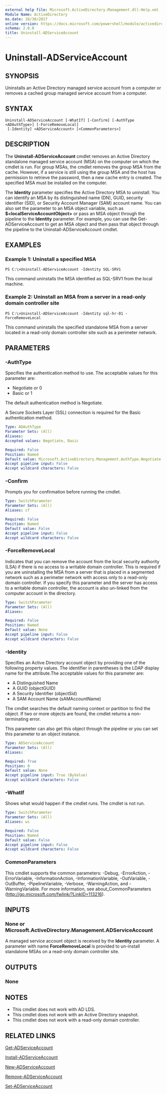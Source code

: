 ```yaml
---
external help file: Microsoft.ActiveDirectory.Management.dll-Help.xml
Module Name: ActiveDirectory
ms.date: 10/30/2017
online version: https://docs.microsoft.com/powershell/module/activedirectory/uninstall-adserviceaccount?view=windowsserver2012r2-ps&wt.mc_id=ps-gethelp
schema: 2.0.0
title: Uninstall-ADServiceAccount
---
```


# Uninstall-ADServiceAccount

## SYNOPSIS
Uninstalls an Active Directory managed service account from a computer or removes a cached group managed service account from a computer.

## SYNTAX

```
Uninstall-ADServiceAccount [-WhatIf] [-Confirm] [-AuthType <ADAuthType>] [-ForceRemoveLocal]
 [-Identity] <ADServiceAccount> [<CommonParameters>]
```

## DESCRIPTION
The **Uninstall-ADServiceAccount** cmdlet removes an Active Directory standalone managed service account (MSA) on the computer on which the cmdlet is run.
For group MSAs, the cmdlet removes the group MSA from the cache.
However, if a service is still using the group MSA and the host has permission to retrieve the password, then a new cache entry is created.
The specified MSA must be installed on the computer.

The **Identity** parameter specifies the Active Directory MSA to uninstall.
You can identify an MSA by its distinguished name (DN), GUID, security identifier (SID), or Security Account Manager (SAM) account name.
You can also set the parameter to an MSA object variable, such as **$\<localServiceAccountObject\>** or pass an MSA object through the pipeline to the **Identity** parameter.
For example, you can use the Get-ADServiceAccount to get an MSA object and then pass that object through the pipeline to the Uninstall-ADServiceAccount cmdlet.

## EXAMPLES

### Example 1: Uninstall a specified MSA
```
PS C:\>Uninstall-ADServiceAccount -Identity SQL-SRV1
```

This command uninstalls the MSA identified as SQL-SRV1 from the local machine.

### Example 2: Uninstall an MSA from a server in a read-only domain controller site
```
PS C:\>Uninstall-ADServiceAccount -Identity sql-hr-01 -ForceRemoveLocal
```

This command uninstalls the specified standalone MSA from a server located in a read-only domain controller site such as a perimeter network.

## PARAMETERS

### -AuthType
Specifies the authentication method to use.
The acceptable values for this parameter are:

- Negotiate or 0
- Basic or 1

The default authentication method is Negotiate.

A Secure Sockets Layer (SSL) connection is required for the Basic authentication method.

```yaml
Type: ADAuthType
Parameter Sets: (All)
Aliases: 
Accepted values: Negotiate, Basic

Required: False
Position: Named
Default value: Microsoft.ActiveDirectory.Management.AuthType.Negotiate
Accept pipeline input: False
Accept wildcard characters: False
```

### -Confirm
Prompts you for confirmation before running the cmdlet.

```yaml
Type: SwitchParameter
Parameter Sets: (All)
Aliases: cf

Required: False
Position: Named
Default value: False
Accept pipeline input: False
Accept wildcard characters: False
```

### -ForceRemoveLocal
Indicates that you can remove the account from the local security authority (LSA) if there is no access to a writable domain controller.
This is required if you are uninstalling the MSA from a server that is placed in a segmented network such as a perimeter network with access only to a read-only domain controller.
If you specify this parameter and the server has access to a writable domain controller, the account is also un-linked from the computer account in the directory.

```yaml
Type: SwitchParameter
Parameter Sets: (All)
Aliases: 

Required: False
Position: Named
Default value: None
Accept pipeline input: False
Accept wildcard characters: False
```

### -Identity
Specifies an Active Directory account object by providing one of the following property values.
The identifier in parentheses is the LDAP display name for the attribute.The acceptable values for this parameter are:

- A Distinguished Name
- A GUID (objectGUID) 
- A Security Identifier (objectSid) 
- A SAM Account Name (sAMAccountName)

The cmdlet searches the default naming context or partition to find the object.
If two or more objects are found, the cmdlet returns a non-terminating error.

This parameter can also get this object through the pipeline or you can set this parameter to an object instance.

```yaml
Type: ADServiceAccount
Parameter Sets: (All)
Aliases: 

Required: True
Position: 0
Default value: None
Accept pipeline input: True (ByValue)
Accept wildcard characters: False
```

### -WhatIf
Shows what would happen if the cmdlet runs.
The cmdlet is not run.

```yaml
Type: SwitchParameter
Parameter Sets: (All)
Aliases: wi

Required: False
Position: Named
Default value: False
Accept pipeline input: False
Accept wildcard characters: False
```

### CommonParameters
This cmdlet supports the common parameters: -Debug, -ErrorAction, -ErrorVariable, -InformationAction, -InformationVariable, -OutVariable, -OutBuffer, -PipelineVariable, -Verbose, -WarningAction, and -WarningVariable. For more information, see about_CommonParameters (http://go.microsoft.com/fwlink/?LinkID=113216).

## INPUTS

### None or Microsoft.ActiveDirectory.Management.ADServiceAccount
A managed service account object is received by the **Identity** parameter.
A parameter with name **ForceRemoveLocal** is provided to un-install standalone MSAs on a read-only domain controller site.

## OUTPUTS

### None

## NOTES
* This cmdlet does not work with AD LDS.
* This cmdlet does not work with an Active Directory snapshot.
* This cmdlet does not work with a read-only domain controller.

## RELATED LINKS

[Get-ADServiceAccount](./Get-ADServiceAccount.md)

[Install-ADServiceAccount](./Install-ADServiceAccount.md)

[New-ADServiceAccount](./New-ADServiceAccount.md)

[Remove-ADServiceAccount](./Remove-ADServiceAccount.md)

[Set-ADServiceAccount](./Set-ADServiceAccount.md)

